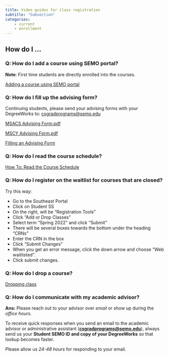 ```yaml
---
title: Video guides for class registration
subtitle: "Subsection"
categories:
    - current
    - enrollment
---
```


## How do I ...

### Q: How do I add a course using SEMO portal?

**Note**: First time students are directly enrolled into the courses.

<a href="https://www.youtube.com/watch?v=ue5hi0jD4Sg&t=9s&ab_channel=SemoComputerScience" target="blank">Adding a course using SEMO portal</a>

### Q: How do I fill up the advising form?

Continuing students, please send your advising forms with your DegreeWorks to: <a href="mailto:csgradprograms@semo.edu" target="blank">csgradprograms@semo.edu</a>[]() 

<a href="{{site.baseurl}}/assets/MSCS Advising.pdf" target="blank">MSACS Advising Form.pdf</a>

<a href="{{site.baseurl}}/assets/MS CY Advising Form.pdf" target="blank">MSCY Advising Form.pdf</a>

<a href="https://www.youtube.com/watch?v=fGxkWKEO1Dc&ab_channel=SemoComputerScience" target="blank">Filling an Advising Form</a>

### Q: How do I read the course schedule?

<a href="https://www.youtube.com/watch?v=kXASZ-B1dag&list=PLJaDikPrGSb_mpG9SV7nTlPpBwS6kNwDE&index=7&ab_channel=SoutheastOnlineAdvising" target="blank">How To: Read the Course Schedule</a>[]()

### Q: How do I register on the waitlist for courses that are closed?

Try this way:

- Go to the Southeast Portal
- Click on Student SS
- On the right, will be “Registration Tools”
- Click “Add or Drop Classes”
- Select term “Spring 2022” and click “Submit”
- There will be several boxes towards the bottom under the heading “CRNs”
- Enter the CRN in the box
- Click “Submit Changes”
- When you get an error message, click the down arrow and choose “Web waitlisted”.
- Click submit changes.

### Q: How do I drop a course?

<a href="https://www.youtube.com/watch?v=UaO07envoW0&list=PLJaDikPrGSb_mpG9SV7nTlPpBwS6kNwDE&index=9&ab_channel=SemoComputerScience" target="blank">Dropping class</a>

### **Q:** How do I **communicate with my academic advisor?**

**Ans:** Please reach out to your advisor over *email* or show up during the *office hours*. 

To receive quick responses when you send an email to the academic advisor or administrative assistant ([**csgradprograms@semo.edu**](mailto:csgradprograms@semo.edu)), always send us your **Student SEMO ID and copy of your DegreeWorks**  so that lookup becomes faster. 

Please allow us *24-48 hours* for responding to your email.